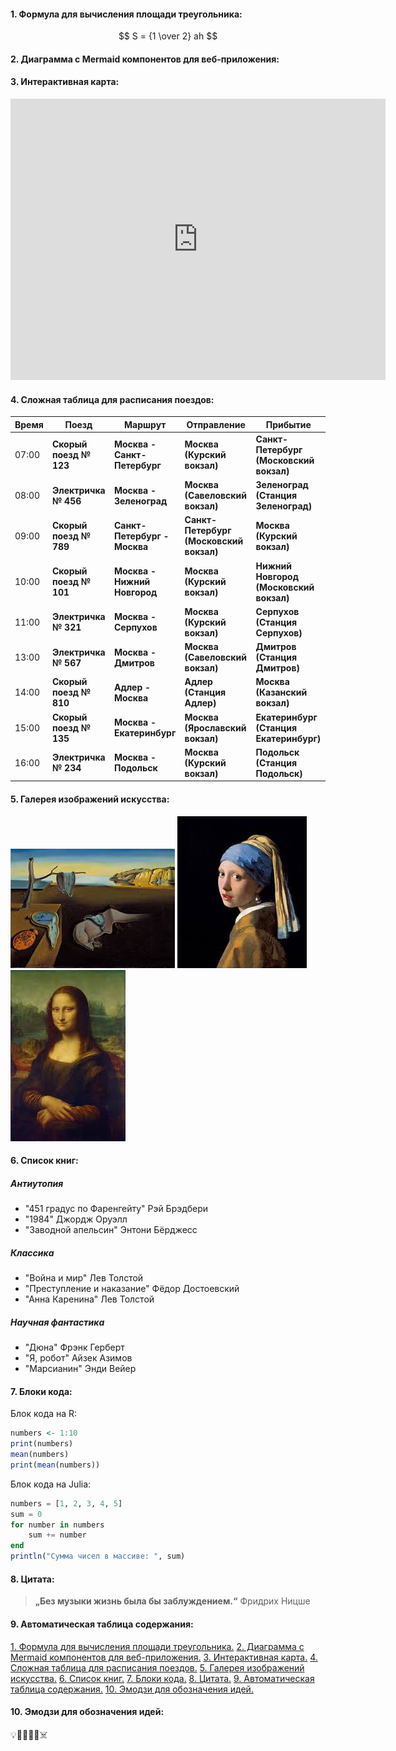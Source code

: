 #### <a id="content1"> 1. Формула для вычисления площади треугольника: </a>
$$
S = {1 \over 2} ah
$$

#### <a id="content2"> 2. Диаграмма с Mermaid компонентов для веб-приложения: </a>


#### <a id="content3"> 3. Интерактивная карта: </a>

<iframe src="https://www.google.com/maps/embed?pb=!1m18!1m12!1m3!1d3884.893328482063!2d40.43737285965915!3d56.14483496343647!2m3!1f0!2f0!3f0!3m2!1i1024!2i768!4f13.1!3m3!1m2!1s0x414c7bb0bc78378b%3A0xcfea68a4256a4db5!2z0JrQvdGP0LfRjC3QktC70LDQtNC40LzQuNGA0YHQutC-0LUg0LrQu9Cw0LTQsdC40YnQtQ!5e0!3m2!1sru!2sru!4v1725537180792!5m2!1sru!2sru" width="600" height="450" style="border:0;" allowfullscreen="" loading="lazy" referrerpolicy="no-referrer-when-downgrade"></iframe>

#### <a id="content4"> 4. Сложная таблица для расписания поездов: </a>

| Время | Поезд | Маршрут | Отправление | Прибытие | 
|---|---|---|---|---|
| 07:00 | **Скорый поезд № 123** | **Москва - Санкт-Петербург** | **Москва (Курский вокзал)** | **Санкт-Петербург (Московский вокзал)** |
| 08:00 | **Электричка № 456** | **Москва - Зеленоград** | **Москва (Савеловский вокзал)** | **Зеленоград (Станция Зеленоград)** |
| 09:00 | **Скорый поезд № 789** | **Санкт-Петербург - Москва** | **Санкт-Петербург (Московский вокзал)** | **Москва (Курский вокзал)** |
| 10:00 | **Скорый поезд № 101** | **Москва - Нижний Новгород** | **Москва (Курский вокзал)** | **Нижний Новгород (Московский вокзал)** |
| 11:00 | **Электричка № 321** | **Москва - Серпухов** | **Москва (Курский вокзал)** | **Серпухов (Станция Серпухов)** |
| 13:00 | **Электричка № 567** | **Москва - Дмитров** | **Москва (Савеловский вокзал)** | **Дмитров (Станция Дмитров)** |
| 14:00 | **Скорый поезд № 810** | **Адлер - Москва** | **Адлер (Станция Адлер)** | **Москва (Казанский вокзал)** |
| 15:00 | **Скорый поезд № 135** | **Москва - Екатеринбург** | **Москва (Ярославский вокзал)** | **Екатеринбург (Станция Екатеринбург)** |
| 16:00 | **Электричка № 234** | **Москва - Подольск** | **Москва (Курский вокзал)** | **Подольск (Станция Подольск)** |

#### <a id="content5"> 5. Галерея изображений искусства: </a>
   
![Текст описания ](/lab1_2.jpeg)
![Текст описания](/lab1_3.jpeg)
![Текст описания](/lab1_5.jpeg)

#### <a id="content6"> 6. Список книг: </a>

##### Антиутопия

* "451 градус по Фаренгейту" Рэй Брэдбери
* "1984" Джордж Оруэлл
* "Заводной апельсин" Энтони Бёрджесс

##### Классика

* "Война и мир" Лев Толстой
* "Преступление и наказание" Фёдор Достоевский
* "Анна Каренина" Лев Толстой


##### Научная фантастика

* "Дюна" Фрэнк Герберт
* "Я, робот" Айзек Азимов
* "Марсианин" Энди Вейер

#### <a id="content7"> 7. Блоки кода: </a>

Блок кода на R:
```R
numbers <- 1:10
print(numbers)
mean(numbers)
print(mean(numbers))
```

Блок кода на Julia:
```Julia
numbers = [1, 2, 3, 4, 5]
sum = 0
for number in numbers
    sum += number
end
println("Сумма чисел в массиве: ", sum)
```

#### <a id="content8"> 8. Цитата: </a>
> **„Без музыки жизнь была бы заблуждением.“**
 Фридрих Ницше

#### <a id="content9"> 9. Автоматическая таблица содержания: </a>
[1. Формула для вычисления площади треугольника.](#content1)
[2. Диаграмма с Mermaid компонентов для веб-приложения.](#content2)
[3. Интерактивная карта.](#content3)
[4. Сложная таблица для расписания поездов.](#content4)
[5. Галерея изображений искусства.](#content5)
[6. Список книг.](#content6)
[7. Блоки кода.](#content7)
[8. Цитата.](#content8)
[9. Автоматическая таблица содержания.](#content9)
[10. Эмодзи для обозначения идей.](#content10)

#### <a id="content10"> 10. Эмодзи для обозначения идей: </a>
💡🏃‍♀️‍➡️🏫☠️

